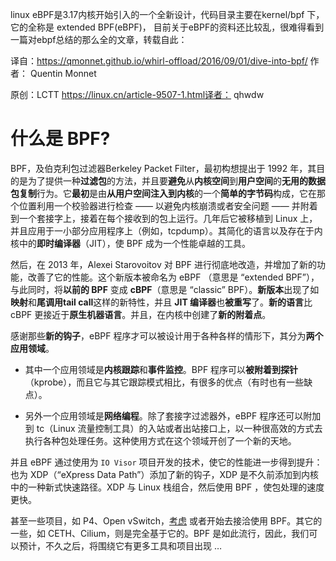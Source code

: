 linux eBPF是3.17内核开始引入的一个全新设计，代码目录主要在kernel/bpf 下，它的全称是 extended BPF(eBPF)， 目前关于eBPF的资料还比较乱，很难得看到一篇对ebpf总结的那么全的文章，转载自此：

译自：https://qmonnet.github.io/whirl-offload/2016/09/01/dive-into-bpf/ 作者： Quentin Monnet

原创：LCTT https://linux.cn/article-9507-1.html译者： qhwdw

# 什么是 BPF?

BPF，及伯克利包过滤器Berkeley Packet Filter，最初构想提出于 1992 年，其目的是为了提供一种**过滤包**的方法，并且要**避免**从**内核空间**到**用户空间**的**无用的数据包复制**行为。它**最初**是由**从用户空间注入到内核**的一个**简单的字节码**构成，它在那个位置利用一个校验器进行检查 —— 以避免内核崩溃或者安全问题 —— 并附着到一个套接字上，接着在每个接收到的包上运行。几年后它被移植到 Linux 上，并且应用于一小部分应用程序上（例如，tcpdump）。其简化的语言以及存在于内核中的**即时编译器**（JIT），使 BPF 成为一个性能卓越的工具。

然后，在 2013 年，Alexei Starovoitov 对 BPF 进行彻底地改造，并增加了新的功能，改善了它的性能。这个新版本被命名为 eBPF （意思是 “extended BPF”），与此同时，将**以前的 BPF** 变成 **cBPF**（意思是 “classic” BPF）。**新版本**出现了如**映射**和**尾调用tail call**这样的新特性，并且 **JIT 编译器**也**被重写**了。**新的语言**比 cBPF 更接近于**原生机器语言**。并且，在内核中创建了**新的附着点**。

感谢那些**新的钩子**，eBPF 程序才可以被设计用于各种各样的情形下，其分为**两个应用领域**。

* 其中一个应用领域是**内核跟踪**和**事件监控**。BPF 程序可以**被附着到探针**（kprobe），而且它与其它跟踪模式相比，有很多的优点（有时也有一些缺点）。

* 另外一个应用领域是**网络编程**。除了套接字过滤器外，eBPF 程序还可以附加到 tc（Linux 流量控制工具）的入站或者出站接口上，以一种很高效的方式去执行各种包处理任务。这种使用方式在这个领域开创了一个新的天地。

并且 eBPF 通过使用为 `IO Visor` 项目开发的技术，使它的性能进一步得到提升：也为 XDP（“eXpress Data Path”）添加了新的钩子，XDP 是不久前添加到内核中的一种新式快速路径。XDP 与 Linux 栈组合，然后使用 BPF ，使包处理的速度更快。

甚至一些项目，如 P4、Open vSwitch，[考虑](http://openvswitch.org/pipermail/dev/2014-October/047421.html) 或者开始去接洽使用 BPF。其它的一些，如 CETH、Cilium，则是完全基于它的。BPF 是如此流行，因此，我们可以预计，不久之后，将围绕它有更多工具和项目出现 …


